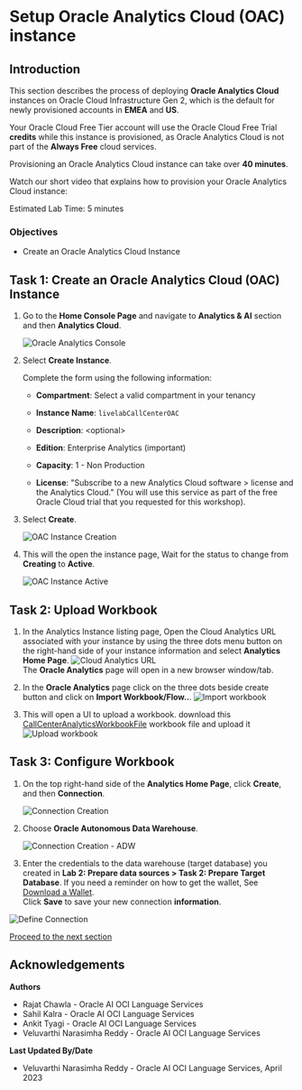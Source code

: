 # Setup Oracle Analytics Cloud (OAC) instance

## Introduction

This section describes the process of deploying **Oracle Analytics Cloud** instances on Oracle Cloud Infrastructure Gen 2, which is the default for newly provisioned accounts in **EMEA** and **US**.

Your Oracle Cloud Free Tier account will use the Oracle Cloud Free Trial **credits** while this instance is provisioned, as Oracle Analytics Cloud is not part of the **Always Free** cloud services.

Provisioning an Oracle Analytics Cloud instance can take over **40 minutes**.

Watch our short video that explains how to provision your Oracle Analytics Cloud instance:


Estimated Lab Time: 5 minutes

### Objectives
- Create an Oracle Analytics Cloud Instance

## Task 1: Create an Oracle Analytics Cloud (OAC) Instance

1. Go to the **Home Console Page** and navigate to **Analytics & AI** section and then **Analytics Cloud**.

    ![Oracle Analytics Console](https://oracle-livelabs.github.io/common/images/console/analytics-oac.png " ")

2. Select **Create Instance**.

    Complete the form using the following information:

    - **Compartment**: Select a valid compartment in your tenancy

    - **Instance Name**: `livelabCallCenterOAC`

    - **Description**: &lt;optional&gt;

    - **Edition**: Enterprise Analytics (important)

    - **Capacity**: 1 - Non Production

    - **License**: "Subscribe to a new Analytics Cloud software > license and the Analytics Cloud." (You will use this service as part of the free Oracle Cloud trial that you requested for this workshop).

3. Select **Create**.

    ![OAC Instance Creation](./images/create-oac.png)

4. This will the open the instance page, Wait for the status to change from **Creating** to **Active**.

   ![OAC Instance Active](./images/oac-details.png)
    


## Task 2: Upload Workbook

1. In the Analytics Instance listing page, Open the Cloud Analytics URL associated with your instance by using the three dots menu button on the right-hand side of your instance information and select **Analytics Home Page**.
    ![Cloud Analytics URL](./images/oac-instance.png)  
    The **Oracle Analytics** page will open in a new browser window/tab.

2. In the **Oracle Analytics** page click on the three dots beside create button and click on **Import Workbook/Flow..**.
    ![Import workbook](./images/import-workbook.png)

3. This will open a UI to upload a workbook. download this [CallCenterAnalyticsWorkbookFile](./files/call-center-analytics.dva) workbook file  and upload it
    ![Upload workbook](./images/upload-workbook.png)

## Task 3: Configure Workbook

1. On the top right-hand side of the **Analytics Home Page**, click **Create**, and then **Connection**.

    ![Connection Creation](./images/create-connection.png)

4. Choose **Oracle Autonomous Data Warehouse**.

    ![Connection Creation - ADW](./images/connection-type.png)

5.	Enter the credentials to the data warehouse (target database) you created in **Lab 2: Prepare data sources > Task 2: Prepare Target Database**. If you need a reminder on how to get the wallet, See [Download a Wallet](https://docs.oracle.com/en/cloud/paas/autonomous-data-warehouse-cloud/cswgs/autonomous-connect-download-credentials.html#GUID-B06202D2-0597-41AA-9481-3B174F75D4B1).  
Click **Save** to save your new connection **information**.

  ![Define Connection](./images/connection-details.png " ")


[Proceed to the next section](#next)

## Acknowledgements
**Authors**
  * Rajat Chawla  - Oracle AI OCI Language Services
  * Sahil Kalra - Oracle AI OCI Language Services
  * Ankit Tyagi -  Oracle AI OCI Language Services
  * Veluvarthi Narasimha Reddy - Oracle AI OCI Language Services


**Last Updated By/Date**
* Veluvarthi Narasimha Reddy  - Oracle AI OCI Language Services, April 2023
